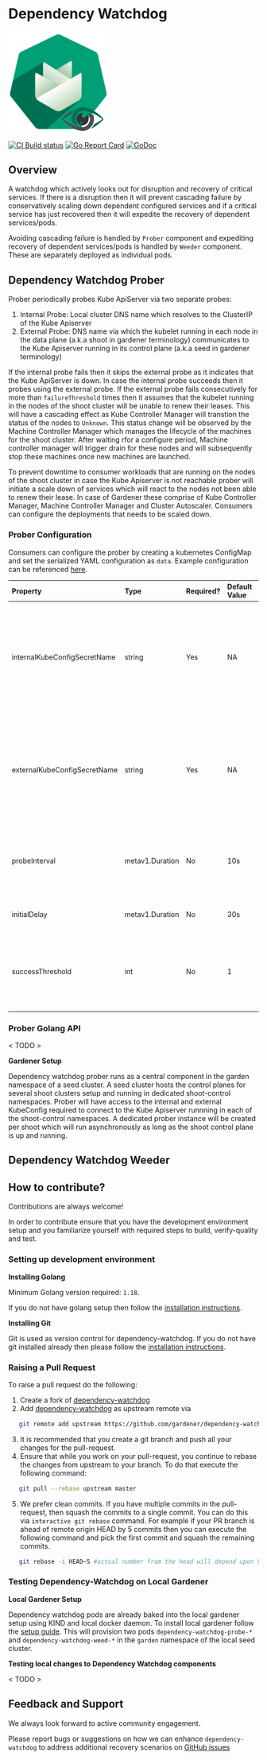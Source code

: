 # Dependency Watchdog

<img src="logo/gardener-dwd.png" style="width:200px">

[![CI Build status](https://concourse.ci.gardener.cloud/api/v1/teams/gardener/pipelines/dependency-watchdog-master/jobs/master-head-update-job/badge)](https://concourse.ci.gardener.cloud/api/v1/teams/gardener/pipelines/dependency-watchdog-master/jobs/master-head-update-job/)
[![Go Report Card](https://goreportcard.com/badge/github.com/gardener/dependency-watchdog)](https://goreportcard.com/report/github.com/gardener/dependency-watchdog)
[![GoDoc](https://godoc.org/github.com/gardener/dependency-watchdog?status.svg)](https://pkg.go.dev/github.com/gardener/dependency-watchdog)


## Overview
A watchdog which actively looks out for disruption and recovery of critical services. If there is a disruption then it will prevent cascading failure by conservatively scaling down dependent configured services and if a critical service has just recovered then it will expedite the recovery of dependent services/pods.

Avoiding cascading failure is handled by `Prober` component and expediting recovery of dependent services/pods is handled by `Weeder` component. These are separately deployed as individual pods.

## Dependency Watchdog Prober

Prober periodically probes Kube ApiServer via two separate probes:
1.  Internal Probe: Local cluster DNS name which resolves to the ClusterIP of the Kube Apiserver
2.  External Probe: DNS name via which the kubelet running in each node in the data plane (a.k.a shoot in gardener terminology) communicates to the Kube Apiserver running in its control plane (a.k.a seed in gardener terminology)

If the internal probe fails then it skips the external probe as it indicates that the Kube ApiServer is down. In case the internal probe succeeds then it probes using the external probe. If the external probe fails consecutively for more than `failureThreshold` times then it assumes that the kubelet running in the nodes of the shoot cluster will be unable to renew their leases. This will have a cascading effect as Kube Controller Manager will transtion the status of the nodes to `Unknown`. This status change will be observed by the Machine Controller Manager which manages the lifecycle of the machines for the shoot cluster. After waiting rfor a configure period, Machine controller manager will trigger drain for these nodes and will subsequently stop these machines once new machines are launched.

To prevent downtime to consumer workloads that are running on the nodes of the shoot cluster in case the Kube Apiserver is not reachable prober will initiate a scale down of services which will react to the nodes not been able to renew their lease. In case of Gardener these comprise of Kube Controller Manager, Machine Controller Manager and Cluster Autoscaler. Consumers can configure the deployments that needs to be scaled down.

### Prober Configuration

Consumers can configure the prober by creating a kubernetes ConfigMap and set the serialized YAML configuration as `data`. Example configuration can be referenced [here]().

| Property | Type | Required?| Default Value | Description |
|  :-----  | :--- | :----- | :---- | :---- |
| internalKubeConfigSecretName | string | Yes | NA |  name of the kubernetes secret which will contain the internal kubeconfig to connect to the Kube Apiserver of the shoot control plane |
| externalKubeConfigSecretName | string | Yes | NA | name of the kubernetes secret which will contain the external kubeconfig to connect to the Kube Apiserver of the shoot control plane |
| probeInterval | metav1.Duration | No | 10s | frequency with which prober will probe the shoot control plane Kube Apiserver |
| initialDelay | metav1.Duration | No | 30s | initial delay after which the probe starts |
| successThreshold | int | No | 1 | consecutive number of successful probes required to transition the probe status to success |

### Prober Golang API

< TODO >

**Gardener Setup**

Dependency watchdog prober runs as a central component in the garden namespace of a seed cluster. A seed cluster hosts the control planes for several shoot clusters setup and running in dedicated shoot-control namespaces. Prober will have access to the internal and external KubeConfig required to connect to the Kube Apiserver runnning in each of the shoot-control namespaces. A dedicated prober instance will be created per shoot which will run asynchronously as long as the shoot control plane is up and running.


## Dependency Watchdog Weeder



## How to contribute?

Contributions are always welcome!

In order to contribute ensure that you have the development environment setup and you familiarize yourself with required steps to build, verify-quality and test.

### Setting up development environment

**Installing Golang**

Minimum Golang version required: `1.18`.

If you do not have golang setup then follow the [installation instructions](https://go.dev/doc/install).

**Installing Git**

Git is used as version control for dependency-watchdog. If you do not have git installed already then please follow the [installation instructions](https://git-scm.com/downloads).

### Raising a Pull Request

To raise a pull request do the following:
1. Create a fork of [dependency-watchdog](https://github.com/gardener/dependency-watchdog)
2. Add [dependency-watchdog](https://github.com/gardener/dependency-watchdog) as upstream remote via 
 ```bash 
    git remote add upstream https://github.com/gardener/dependency-watchdog
 ```
3. It is recommended that you create a git branch and push all your changes for the pull-request.
4. Ensure that while you work on your pull-request, you continue to rebase the changes from upstream to your branch. To do that execute the following command:
```bash
   git pull --rebase upstream master
```
5. We prefer clean commits. If you have multiple commits in the pull-request, then squash the commits to a single commit. You can do this via `interactive git rebase` command. For example if your PR branch is ahead of remote origin HEAD by 5 commits then you can execute the following command and pick the first commit and squash the remaining commits.
```bash
   git rebase -i HEAD~5 #actual number from the head will depend upon how many commits your branch is ahead of remote origin master
```

### Testing Dependency-Watchdog on Local Gardener

**Local Gardener Setup**

Dependency watchdog pods are already baked into the local gardener setup using KIND and local docker daemon. To install local gardener follow the [setup guide](https://github.com/gardener/gardener/blob/master/docs/deployment/getting_started_locally.md). This will provision two pods `dependency-watchdog-probe-*` and `dependency-watchdog-weed-*` in the `garden` namespace of the local seed cluster.

**Testing local changes to Dependency Watchdog components**

< TODO >

## Feedback and Support

We always look forward to active community engagement.

Please report bugs or suggestions on how we can enhance `dependency-watchdog` to address additional recovery scenarios on [GitHub issues](https://github.com/gardener/dependency-watchdog/issues)